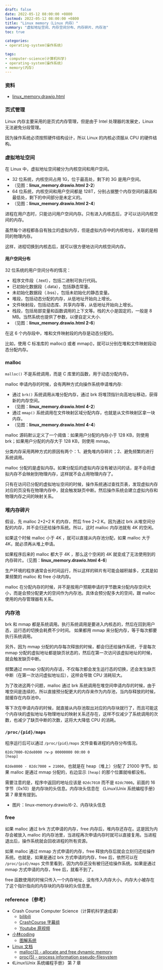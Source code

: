 ```yaml
---
draft: false
date: 2022-05-12 08:00:00 +0800
lastmod: 2022-05-12 08:00:00 +0800
title: "Linux memory（Linux 内存）"
summary: "虚拟地址空间、内存空间分布、内存碎片、内存池"
toc: true

categories:
- operating-system(操作系统)

tags:
- computer-science(计算机科学)
- operating-system(操作系统)
- memory(内存)
---
```


### 资料

- <a href="/drawio/computer-science/operating-system/memory/linux_memory.drawio.html">linux_memory.drawio.html</a>

### 页式管理

Linux 内存主要采用的是页式内存管理，但是由于 Intel 处理器的发展史，Linux 无法避免分段管理。

因为操作系统必须按照硬件结构设计，所以 Linux 的内核必须服从 CPU 的硬件结构。

### 虚拟地址空间

在 Linux 中，虚拟地址空间被分为内核空间和用户空间。

- 32 位系统，内核空间占用 1G，位于最高处，剩下的 3G 是用户空间。
- （见图：**linux_memory.drawio.html 2-2**）
- 64 位系统，内核空间和用户空间都是 128T，分别占据整个内存空间的最高和最低处，剩下的中间部分是未定义的。
- （见图：**linux_memory.drawio.html 2-4**）

进程在用户态时，只能访问用户空间内存。只有进入内核态后，才可以访问内核空间的内存。

虽然每个进程都各自有独立的虚拟内存，但是虚拟内存中的内核地址，关联的是相同的物理内存。

这样，进程切换到内核态后，就可以很方便地访问内核空间内存。

#### 用户空间分布

32 位系统的用户空间分布的情况：

- 程序文件段（.text），包括二进制可执行代码。
- 已初始化数据段（.data），包括静态常量。
- 未初始化数据段（.bss），包括未初始化的静态变量。
- 堆段，包括动态分配的内存，从低地址开始向上增长。
- 文件映射段，包括动态库、共享内存等，从低地址开始向上增长。
- 栈段，包括局部变量和函数调用的上下文等。栈的大小是固定的，一般是 8 MB。当然系统也提供了参数，以便自定义大小. 
- （见图：**linux_memory.drawio.html 2-6**）

在这 6 个内存段中，堆和文件映射段的内存是动态分配的。

比如，使用 C 标准库的 malloc() 或者 mmap()，就可以分别在堆和文件映射段动态分配内存。

### malloc

`malloc()` 不是系统调用，而是 C 库里的函数，用于动态分配内存。

malloc 申请内存的时候，会有两种方式向操作系统申请堆内存:

- 通过 `brk()` 系统调用从堆分配内存，通过 brk 将堆顶指针向高地址移动，获得新的内存空间。
- （见图：**linux_memory.drawio.html 4-2**）
- 通过 `mmap()` 系统调用在文件映射区域分配内存，也就是从文件映射区拿一块内存。
- （见图：**linux_memory.drawio.html 4-4**）

malloc 源码默认定义了一个阈值：如果用户分配的内存小于 128 KB，则使用 brk；如果用户分配的内存大于 128 KB，则使用 mmap。

分类内存采用两种方式的原因有两个：1、避免堆内存碎片；2、避免频繁的进行系统调用。

malloc 分配的是虚拟内存。如果分配后的虚拟内存没有被访问的话，是不会将虚拟内存不会映射到物理内存，这样就不会占用物理内存了。

只有在访问已分配的虚拟地址空间的时候，操作系统通过查找页表，发现虚拟内存对应的页没有在物理内存中，就会触发缺页中断。然后操作系统会建立虚拟内存和物理内存之间的映射关系。

### 堆内存碎片

假设，先 malloc 2+2+2 K 的内存，然后 free 2+2 K。因为通过 brk 从堆空间分配的内存，并不会归还给操作系统。所以，这时 malloc 内存池就有 4K 的空闲。

如果这个时候 malloc 小于 4K ，就可以直接从内存池分配，如果 malloc 大于 4K，就必须再从堆上申请。

如果程序后来的 malloc 都大于 4K ，那么这个空闲的 4K 就变成了无法使用到的内存碎片。（见图：**linux_memory.drawio.html 4-6**）

生产环境的程序通常会长时间运行，所以这样的碎片有可能会越积越多，尤其是如果频繁的 malloc 和 free 小块内存。

malloc 在分配内存的时候，并不是按用户预期申请的字节数来分配内存空间大小，而是会预分配更大的空间作为内存池。具体会预分配多大的空间，跟 malloc 使用的内存管理器有关系。

### 内存池

brk 和 mmap 都是系统调用。执行系统调用是要进入内核态的，然后在回到用户态，运行态的切换会耗费不少时间。 如果都用 mmap 来分配内存，等于每次都要执行系统调用。

另外，因为 mmap 分配的内存每次释放的时候，都会归还给操作系统，于是每次 mmap 分配的虚拟地址都是缺页状态的，然后在第一次访问该虚拟地址的时候，就会触发缺页中断。

频繁通过 mmap 分配的内存话，不仅每次都会发生运行态的切换，还会发生缺页中断（在第一次访问虚拟地址后），这样会导致 CPU 消耗较大。

为了改进这两个问题，malloc 通过 brk 系统调用在堆空间申请内存的时候，由于堆空间是连续的，所以直接预分配更大的内存来作为内存池，当内存释放的时候，就缓存在内存池中。

等下次在申请内存的时候，就直接从内存池取出对应的内存块就行了，而且可能这个内存块的虚拟地址与物理地址的映射关系还存在，这样不仅减少了系统调用的次数，也减少了缺页中断的次数，这将大大降低 CPU 的消耗。

### `/proc/{pid}/maps`

程序运行后可以通过 `/proc/{pid}/maps` 文件查看进程的内存分布情况。

```
02dc7000-02de8000 rw-p 00000000 00:00 0                                  [heap]
```

`02de8000 - 02dc7000 = 21000`，也就是在 heap（堆上）分配了 21000 字节。如果 malloc 是通过 mmap 分配的，右边显示 `[heap]` 的那个位置就啥都没有。

需要注意的是，程序中返回的地址应该是 `02dc7010` 而不是 `02dc7000`。前面的 16 字节（0x10）是内存块的头信息。内存块头信息在 《Linux\Unix 系统编程手册》 第 7 章里有提到。

- 图片：linux-memory.drawio/6-2、内存块头信息

### free

如果 malloc 通过 brk 方式申请的内存，free 内存后，堆内存还存在。这是因为内存会被放入 malloc 的内存池里，当进程再次申请内存时就可以直接复用。当进程退出后，操作系统就会回收进程的所有资源。

如果 malloc 通过 mmap 方式申请的内存，free 释放内存后就会立刻归还给操作系统。也就是，如果是通过 brk 方式申请的内存，free 后，依然可以在 `/proc/{pid}/maps` 文件里看到，因为内存还没有被归还给操作系统。如果是通过 mmap 方式申请的内存，free 后，就看不到了。

free 函数使用的时候只传入一个内存地址，没有传入内存大小。内存大小被存在了这个指针指向的内存块的内存块的头信息里。

### reference（参考）

- Crash Course Computer Science（计算机科学速成课）
  - [bilibili](https://www.bilibili.com/video/BV1EW411u7th)
  - [CrashCourse 字幕组](https://github.com/1c7/crash-course-computer-science-chinese)
  - [Youtube 原视频](https://www.youtube.com/playlist?list=PL8dPuuaLjXtNlUrzyH5r6jN9ulI)
- [小林coding](https://xiaolincoding.com/)
  - [图解系统](https://xiaolincoding.com/os/)
- [Linux 文档](https://man7.org/linux/man-pages/index.html)
  - [malloc(3) - allocate and free dynamic memory](https://man7.org/linux/man-pages/man3/malloc.3.html)
  - [proc(5) - process information pseudo-filesystem](https://man7.org/linux/man-pages/man5/proc.5.html)
- 《Linux\Unix 系统编程手册》 第 7 章
